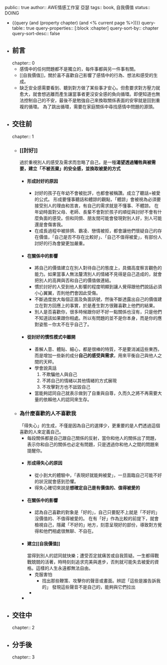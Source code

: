 public:: true
author:: AWE情感工作室 亞瑟
tags:: book, 自我價值 
status:: DOING

- {{query (and (property chapter) (and <% current page %>))}}
  query-table:: true
  query-properties:: [:block :chapter]
  query-sort-by:: chapter
  query-sort-desc:: false
- ## 前言
  chapter:: 0
	- 感情中的任何問題都不是獨立的，每件事都與另一件事有關。
	- [[自我價值]]，關於喜不喜歡自己影響了感情中的行為、想法和感受的生成。
	- 缺乏安全感需要看到、聽到對方做了某些事才安心。但愈要求對方壓力就愈大，就會想逃離而產生讓當事者更沒安全感的負向循環。即便知道也無法控制自己的不安，最後不是勉強自己來換取關係表面的安寧就是回到重複的循環。
	  為了跳出循環，需要在家庭關係中尋找感情中問題的源頭。
- ## 交往前
  chapter:: 1
	- ### [[討好]]
	  過於重視別人的感受及需求而忽略了自己，是一種**渴望透過犧牲與被需要，建立「不被丟棄」的安全感，並換取被愛的方式**
		- ####  形成討好的原因
			- 討好的孩子在年幼不會被批評，也都會被稱讚。成立了聽話=被愛的公式。
			  形成要懂事聽話和體諒的觀點，「體諒」會被視為必須要接受別人的理由和苦衷，有自己的需求就是不懂事、不體諒。
			  在年幼時面對父母、老師、長輩不會對於孩子的順從與討好不會有什麼負面的感受。但和同儕、朋友間可能會發現對別人好，別人可能還是會傷害我。
			- 在成長過程中被排擠、霸凌、戀情被拒，都會讓他們懷疑自己的存在價值，「自己是否不存在比較好」、「自己不值得被愛」，有部份人討好的行為會變更加嚴重。
		- #### 在關係中的影響
			- 將自己的價值建立在別人對待自己的態度上，具備高度察言觀色的能力。如果當事人無法釐清別人的情緒不見得是自己造成的，就會把別人的高興與否和自己的價值做連結。
			- 慣於討好的人受到他人影響的程度明顯到讓人覺得跟他們說話必須小心翼翼，否則他們會因此受傷。
			- 不斷過度放大每個正面及負面訊號，然後不斷透露出自己的價值建立在對方回應上的事實，於是產生對方很難喜歡上他們的結果。
			- 別人是否喜歡你，很多時候跟你好不好一點關係也沒有，只是他們不知道該如果跟你相處。所以有問題的並不是你本身，而是你的應對姿態－你太不在乎自己了。
		- #### 從討好的慣性模式中離開
			- 善解人意、體貼、細心，都是很棒的特質，不是要消滅這些東西，而是增加一些新的成分**自己的感受與需求**，用來平衡自己與他人之間的天秤。
			- 學會說真話
			  1. 不欺騙他人與自己
			  2. 不將自己的情緒以其他情緒的方式展現
			  3. 不攻擊對方也不詆毀自己
			- 當能夠認同自己就表示做到了自重與自尊，久而久之將不再需要大量的依賴他人的認同來生存。
	- ### 為什麼喜歡的人不喜歡我
	  「得失心」的生成，不僅是因為自己的選擇少，更重要的是人們透過這個喜歡的人來定義自己。
		- 每段關係都是自己跟自己關係的反射，當你和他人的關係出了問題，表示你和自己的關係也必定有問題，只是透過你和他人之間的問題來提醒你。
		- #### 形成得失心的原因
			- 從小到大的體驗中，「表現好就能夠被愛」，一旦面臨自己可能不好的狀況就會感到恐懼。
			- 得失心確切來說是**想確定自己是有價值的、值得被愛的**
		- #### 在關係中的影響
			- 認為自己喜歡的對象是「好的」，自己只要配不上就是「不好的」沒價值的、不值得被愛的。
			  在有「好」作為比較的前提下，就會檢視自己，隱藏「不好的」地方，刻意呈現好的部份，導致對方覺得和他們相處很無聊、不自在。
		- #### 建立[[自我價值]]
		  當得到別人的認同就快樂；遭受否定就痛苦或自我質疑。一生都得戰戰兢兢的活著，時時刻刻追求完美與進步，否則就可能失去被愛的資格。這樣的人生永遠都無法自由。
			- 克服害怕
				- 找出那些鞭策、攻擊你的聲音或畫面。辨認「這些是誰告訴我的」
				  發現這些聲音不是自己的，能夠與它們拉出
			-
		-
- ## 交往中
  chapter:: 2
- ## 分手後
  chapter:: 3